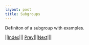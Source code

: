 ```yaml
---
layout: post
title: Subgroups
---
```


Definiton of a subgroup with examples.

||[Index](../../../)||| [Prev](../)|||[Next](../mod)|||
